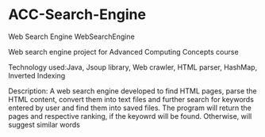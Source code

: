 # ACC-Search-Engine
Web Search Engine
WebSearchEngine

Web search engine project for Advanced Computing Concepts course

Technology used:Java, Jsoup library, Web crawler, HTML parser, HashMap, Inverted Indexing

Description: A web search engine developed to find HTML pages, parse the HTML content, convert them into text files and further search for keywords entered by user and find them into saved files.
The program will return the pages and respective ranking, if the keyowrd will be found. Otherwise, will suggest similar words
